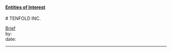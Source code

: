#### [Entities of Interest](/list.html)
<link rel="stylesheet" type="text/css" href="../../assets/style.css">
# TENFOLD INC.

[comment]: <> (Add/Remove information below as you want)
[comment]: <> (Markdown cheatsheet: https://github.com/adam-p/markdown-here/wiki/Markdown-Cheatsheet)
[Brief](Brief.md)  
by:  
date:  

---
[comment]: <> (Add your content here)